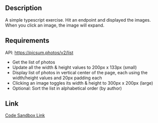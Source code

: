 ## Description
A simple typescript exercise. Hit an endpoint and displayed the images. When you click an image, the image will expand. 


## Requirements
API: https://picsum.photos/v2/list

- Get the list of photos
- Update all the width & height values to 200px x 133px (small)
- Display list of photos in vertical center of the page, each using the width/height values and 20px padding each
- Clicking an image toggles its width & height to 300px x 200px (large)
- Optional: Sort the list in alphabetical order (by author)

## Link

[Code Sandbox Link](https://codesandbox.io/s/frontend-exercise-forked-f7qry?file=/src/App.tsx)
